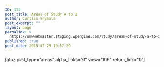 ```yaml
---
ID: 129
post_title: Areas of Study A to Z
author: Curtiss Grymala
post_excerpt: ""
layout: page
permalink: >
  https://umwwebmaster.staging.wpengine.com/study/areas-of-study-a-to-z/
published: true
post_date: 2015-07-29 19:57:20
---
```

[atoz post_type="areas" alpha_links="0" view="106" return_link="0"]
